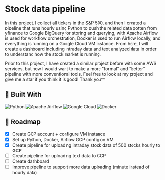 # Stock data pipeline

In this project, I collect all tickers in the S&P 500, and then I created a pipeline that runs hourly using Python to push the related data gotten from yfinance to Google BigQuery for storing and querying, with Apache Airflow is used for workflow orchestration, Docker is used to run Airflow locally, and everything is running on a Google Cloud VM instance. From here, I will create a dashboard including intraday data and text analyzed data in order to understand how the stock market is running. 

Prior to this project, I have created a similar project before with some AWS services, but now I would want to make a more "formal" and "better" pipeline with more conventional tools. Feel free to look at my project and give me a star if you think it is good! Thank you^^

## 🔧 Built With

![Python](https://img.shields.io/badge/python-3670A0?style=for-the-badge&logo=python&logoColor=ffdd54)
![Apache Airflow](https://img.shields.io/badge/Apache%20Airflow-017CEE?style=for-the-badge&logo=Apache%20Airflow&logoColor=white)
![Google Cloud](https://img.shields.io/badge/GoogleCloud-%234285F4.svg?style=for-the-badge&logo=google-cloud&logoColor=white)
![Docker](https://img.shields.io/badge/docker-%230db7ed.svg?style=for-the-badge&logo=docker&logoColor=white)

## :triangular_flag_on_post: Roadmap

- [x] Create GCP account + configure VM instance
- [x] Set up Python, Docker, Airflow GCP config on VM 
- [x] Create pipeline for uploading intraday stock data of 500 stocks hourly to GCP
- [ ] Create pipeline for uploading text data to GCP
- [ ] Create dashboard
- [ ] Improve pipeline to support more data uploading (minute instead of hourly data)  
